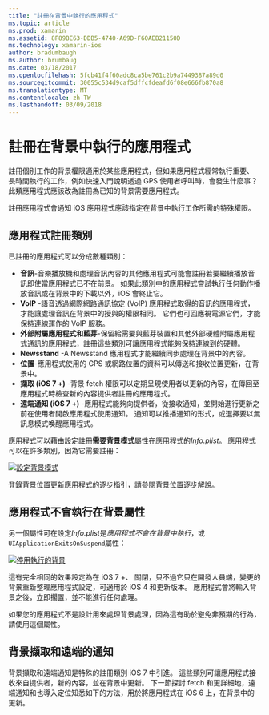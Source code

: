 ```yaml
---
title: "註冊在背景中執行的應用程式"
ms.topic: article
ms.prod: xamarin
ms.assetid: 8F89BE63-DDB5-4740-A69D-F60AEB21150D
ms.technology: xamarin-ios
author: bradumbaugh
ms.author: brumbaug
ms.date: 03/18/2017
ms.openlocfilehash: 5fcb41f4f60adc8ca5be761c2b9a7449387a89d0
ms.sourcegitcommit: 30055c534d9caf5dffcfdeafd6f08e666fb870a8
ms.translationtype: MT
ms.contentlocale: zh-TW
ms.lasthandoff: 03/09/2018
---
```

# <a name="registering-applications-to-run-in-the-background"></a>註冊在背景中執行的應用程式

註冊個別工作的背景權限適用於某些應用程式，但如果應用程式經常執行重要、 長時間執行的工作，例如快速入門說明透過 GPS 使用者呼叫時，會發生什麼事？ 此類應用程式應該改為註冊為已知的背景需要應用程式。

註冊應用程式會通知 iOS 應用程式應該指定在背景中執行工作所需的特殊權限。

## <a name="application-registration-categories"></a>應用程式註冊類別

已註冊的應用程式可以分成數種類別：

-  **音訊**-音樂播放機和處理音訊內容的其他應用程式可能會註冊若要繼續播放音訊即使當應用程式已不在前景。 如果此類別中的應用程式嘗試執行任何動作播放音訊或在背景中的下載以外，iOS 會終止它。
-  **VoIP** -語音透過網際網路通訊協定 (VoIP) 應用程式取得的音訊的應用程式，才能讓處理音訊在背景中的授與的權限相同。 它們也可回應視電源它們，才能保持連線運作的 VoIP 服務。
-  **外部附屬應用程式和藍芽**-保留給需要與藍芽裝置和其他外部硬體附屬應用程式通訊的應用程式，註冊這些類別可讓應用程式能夠保持連線到的硬體。
-  **Newsstand** -A Newsstand 應用程式才能繼續同步處理在背景中的內容。
-  **位置**-應用程式使用的 GPS 或網路位置的資料可以傳送和接收位置更新，在背景中。
-  **擷取 (iOS 7 +)** -背景 fetch 權限可以定期呈現使用者以更新的內容，在傳回至應用程式時檢查新的內容提供者註冊的應用程式。
-  **遠端通知 (iOS 7 +)** -應用程式能夠向提供者，從接收通知，並開始進行更新之前在使用者開啟應用程式使用通知。 通知可以推播通知的形式，或選擇要以無訊息模式喚醒應用程式。


應用程式可以藉由設定註冊**需要背景模式**屬性在應用程式的*Info.plist*。 應用程式可以在許多類別，因為它需要註冊：

 [![](registering-applications-to-run-in-background-images/bgmodes.png "設定背景模式")](registering-applications-to-run-in-background-images/bgmodes.png#lightbox)

登錄背景位置更新應用程式的逐步指引，請參閱[背景位置逐步解說](~/ios/app-fundamentals/backgrounding/ios-backgrounding-walkthroughs/location-walkthrough.md)。

## <a name="application-does-not-run-in-background-property"></a>應用程式不會執行在背景屬性

另一個屬性可在設定*Info.plist*是*應用程式不會在背景中執行*，或`UIApplicationExitsOnSuspend`屬性：

 [![](registering-applications-to-run-in-background-images/plist.png "停用執行的背景")](registering-applications-to-run-in-background-images/plist.png#lightbox)

這有完全相同的效果設定為在 iOS 7 +、 關閉，只不過它只在開發人員端，變更的背景重新整理應用程式設定，可適用於 iOS 4 和更新版本。 應用程式會將輸入背景之後，立即擱置，並不能進行任何處理。

如果您的應用程式不是設計用來處理背景處理，因為這有助於避免非預期的行為，請使用這個屬性。

## <a name="background-fetch-and-remote-notifications"></a>背景擷取和遠端的通知

背景擷取和遠端通知是特殊的註冊類別 iOS 7 中引進。 這些類別可讓應用程式接收來自提供者，新的內容，並在背景中更新。 下一節探討 fetch 和更詳細地，遠端通知和也導入定位知悉如下的方法，用於將應用程式在 iOS 6 上，在背景中的更新。
